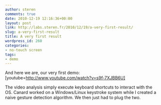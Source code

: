 ```yaml
---
author: steren
comments: true
date: 2010-12-19 12:16:36+00:00
layout: post
link: http://labs.steren.fr/2010/12/19/a-very-first-result/
slug: a-very-first-result
title: A very first result
wordpress_id: 260
categories:
- no-touch screen
tags:
- demo
---
```


And here we are, our very first demo:
[youtube=http://www.youtube.com/watch?v=s9f-7XJBB6U]

The video analysis simply execute keyboard shortcuts to interact with the OS.
Canard worked on a Windows/Linux keystroke system while I created a naive gesture detection algorithm. We then just had to plug the two.
